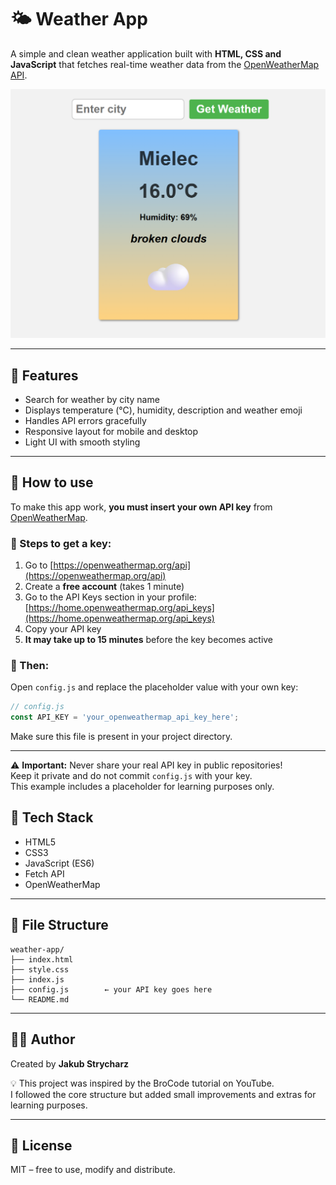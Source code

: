 # 🌤️ Weather App

A simple and clean weather application built with **HTML, CSS and JavaScript** that fetches real-time weather data from the [OpenWeatherMap API](https://openweathermap.org/api).

![Screenshot](./screenshot.png)

---

## 🚀 Features

- Search for weather by city name
- Displays temperature (°C), humidity, description and weather emoji
- Handles API errors gracefully
- Responsive layout for mobile and desktop
- Light UI with smooth styling

---

## 🔑 How to use

To make this app work, **you must insert your own API key** from [OpenWeatherMap](https://openweathermap.org/api).

### 🔧 Steps to get a key:

1. Go to [https://openweathermap.org/api](https://openweathermap.org/api)
2. Create a **free account** (takes 1 minute)
3. Go to the API Keys section in your profile: [https://home.openweathermap.org/api_keys](https://home.openweathermap.org/api_keys)
4. Copy your API key
5. **It may take up to 15 minutes** before the key becomes active

### 📄 Then:

Open `config.js` and replace the placeholder value with your own key:

```js
// config.js
const API_KEY = 'your_openweathermap_api_key_here';
```

Make sure this file is present in your project directory.

---

⚠️ **Important:** Never share your real API key in public repositories!  
 Keep it private and do not commit `config.js` with your key.  
 This example includes a placeholder for learning purposes only.

## 🧪 Tech Stack

- HTML5
- CSS3
- JavaScript (ES6)
- Fetch API
- OpenWeatherMap

---

## 📁 File Structure

```
weather-app/
├── index.html
├── style.css
├── index.js
├── config.js        ← your API key goes here
└── README.md
```

---

## 🙋‍♂️ Author

Created by **Jakub Strycharz**

💡 This project was inspired by the BroCode tutorial on YouTube.  
I followed the core structure but added small improvements and extras for learning purposes.

---

## 📜 License

MIT – free to use, modify and distribute.
